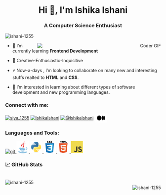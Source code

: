 <h1 align="center">Hi 👋, I'm Ishika Ishani</h1>
<h3 align="center">A Computer Science Enthusiast</h3>
<p align="left"> <img src="https://komarev.com/ghpvc/?username=ishani-1255&label=Profile%20views&color=0e75b6&style=flat" alt="ishani-1255" /> </p>
<p align="right"> <img src="https://media.giphy.com/media/SWoSkN6DxTszqIKEqv/giphy.gif" alt="Coder GIF" align="right" width="400"> </p>

- 🌱 I’m currently learning **Frontend Development**
- 🔭 Creative-Enthusiastic-Inquisitive

- ⚡ Now-a-days , I’m looking to collaborate on many new and interesting stuffs realted to **HTML** and **CSS**.

- 👀 I’m interested in learning about different types of software development and new programming languages.


<h3 align="left">Connect with me:</h3>
<p align="left">
<a href="https://twitter.com/siya_1255" target="blank"><img align="center" src="https://raw.githubusercontent.com/rahuldkjain/github-profile-readme-generator/master/src/images/icons/Social/twitter.svg" alt="siya_1255" height="30" width="40" /></a>
<a href="https://www.linkedin.com/in/ishika-ishani-2416b5242" target="blank"><img align="center" src="https://raw.githubusercontent.com/rahuldkjain/github-profile-readme-generator/master/src/images/icons/Social/linked-in-alt.svg" alt="IshikaIshani" height="30" width="40" /></a>
<a href="https://hashnode.com/@IshikaIshani" target="blank"><img align="center" src="https://raw.githubusercontent.com/rahuldkjain/github-profile-readme-generator/master/src/images/icons/Social/hashnode.svg" alt="@IshikaIshani" height="30" width="40" /></a>
<a href="https://medium.com/@ishikaishani"><img align="center" src="https://raw.githubusercontent.com/Medium/medium-logos/master/03_Symbol/01_Black/JPG/CMYK/Medium-Symbol-Black-CMYK%401x.jpg" alt="@ishikaishani" height="30" width="40"/></a>

</p>

<h3 align="left">Languages and Tools:</h3>
<p align="left"> <a href="https://git-scm.com/" target="_blank" rel="noreferrer"> <img src="https://www.vectorlogo.zone/logos/git-scm/git-scm-icon.svg" alt="git" width="40" height="40"/> </a> <a href="https://www.java.com" target="_blank" rel="noreferrer"> <img src="https://raw.githubusercontent.com/devicons/devicon/master/icons/java/java-original.svg" alt="java" width="40" height="40"/> </a> <a href="https://www.python.org" target="_blank" rel="noreferrer"> <img src="https://raw.githubusercontent.com/devicons/devicon/master/icons/python/python-original.svg" alt="python" width="40" height="40"/> </a> <a href="https://www.w3schools.com/css/" target="_blank" rel="noreferrer"> <img src="https://raw.githubusercontent.com/devicons/devicon/master/icons/css3/css3-original-wordmark.svg" alt="css3" width="40" height="40"/> </a><a href="https://www.w3.org/html/" target="_blank" rel="noreferrer"> <img src="https://raw.githubusercontent.com/devicons/devicon/master/icons/html5/html5-original-wordmark.svg" alt="html5" width="40" height="40"/> </a> <a href="https://developer.mozilla.org/en-US/docs/Web/JavaScript" target="_blank" rel="noreferrer"> <img src="https://raw.githubusercontent.com/devicons/devicon/master/icons/javascript/javascript-original.svg" alt="javascript" width="40" height="40"/> </a>
</p>
<h3 align="left">📈 GitHub Stats</h3>
<p>&nbsp;<img align="left" src="https://github-readme-stats.vercel.app/api?username=ishani-1255&show_icons=true&locale=en" alt="ishani-1255" width="700" />
      <img align="right" src="https://github-readme-streak-stats.herokuapp.com/?user=ishani-1255&" alt="ishani-1255" /></p>
     
              


